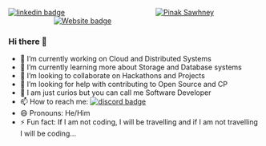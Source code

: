 [![linkedin badge](https://img.shields.io/badge/LinkedIn-0077B5?style=for-the-badge&logo=linkedin&logoColor=white)](https://www.linkedin.com/in/pinaksawhney/)       &nbsp; &nbsp; &nbsp; &nbsp; &nbsp; &nbsp; &nbsp; &nbsp; &nbsp; &nbsp; &nbsp; &nbsp; &nbsp; &nbsp; &nbsp; &nbsp; &nbsp; &nbsp; &nbsp; &nbsp; &nbsp; &nbsp; &nbsp;[![Pinak Sawhney](https://img.shields.io/endpoint?label=Pinak%20Sawhney&logo=devpost&style=for-the-badge&url=https%3A%2F%2Fshields.redsparr0w.com%2F2473%2Fmonday)](https://devpost.com/psawhney)
&nbsp; &nbsp; &nbsp; &nbsp; &nbsp; &nbsp; &nbsp; &nbsp; &nbsp; &nbsp; &nbsp; &nbsp; &nbsp; &nbsp; &nbsp; &nbsp; &nbsp;&nbsp; &nbsp;&nbsp; &nbsp;&nbsp; &nbsp;&nbsp; &nbsp;[![Website badge](https://img.shields.io/website?style=for-the-badge&url=https%3A%2F%2Fpinaksawhney.github.io%2F)](http://pinaksawhney.github.io/)

### Hi there 👋

- 🔭 I’m currently working on Cloud and Distributed Systems
- 🌱 I’m currently learning more about Storage and Database systems
- 👯 I’m looking to collaborate on Hackathons and Projects
- 🤔 I’m looking for help with contributing to Open Source and CP
- 💬 I am just curios but you can call me Software Developer
- 📫 How to reach me:  [![discord badge](https://img.shields.io/discord/802033003298684958?logo=discord)](https://discord.gg/7x5vhv89)
- 😄 Pronouns: He/Him
- ⚡ Fun fact: If I am not coding, I will be travelling and if I am not travelling I will be coding...
